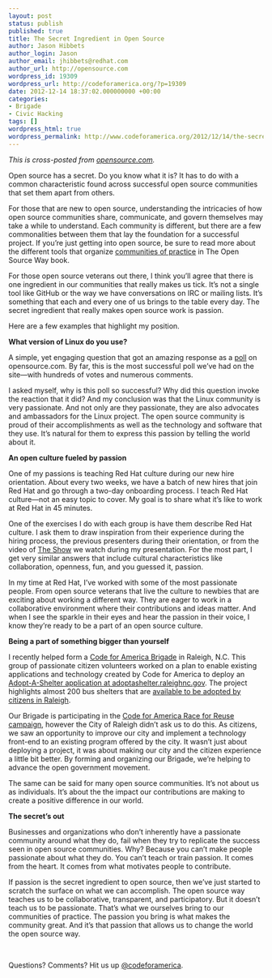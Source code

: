 ```yaml
---
layout: post
status: publish
published: true
title: The Secret Ingredient in Open Source
author: Jason Hibbets
author_login: Jason
author_email: jhibbets@redhat.com
author_url: http://opensource.com
wordpress_id: 19309
wordpress_url: http://codeforamerica.org/?p=19309
date: 2012-12-14 18:37:02.000000000 +00:00
categories:
- Brigade
- Civic Hacking
tags: []
wordpress_html: true
wordpress_permalink: http://www.codeforamerica.org/2012/12/14/the-secret-ingredient-in-open-source/
---
```


<p><em>This is cross-posted from <a href="http://opensource.com">opensource.com</a>.</em></p>
<p>Open source has a secret. Do you know what it is? It has to do with a common characteristic found across successful open source communities that set them apart from others.</p>
<p>For those that are new to open source, understanding the intricacies of how open source communities share, communicate, and govern themselves may take a while to understand. Each community is different, but there are a few commonalities between them that lay the foundation for a successful project. If you’re just getting into open source, be sure to read more about the different tools that organize <a href="http://www.theopensourceway.org/book/The_Open_Source_Way-How_to_loosely_organize_a_community-Community_building_tools_-_just_enough_to_get_the_job_done.html">communities of practice</a> in The Open Source Way book.</p>
<p>For those open source veterans out there, I think you’ll agree that there is one ingredient in our communities that really makes us tick. It’s not a single tool like GitHub or the way we have conversations on IRC or mailing lists. It’s something that each and every one of us brings to the table every day. The secret ingredient that really makes open source work is passion.</p>
<p>Here are a few examples that highlight my position.</p>
<p><strong>What version of Linux do you use?</strong></p>
<p>A simple, yet engaging question that got an amazing response as a <a href="http://opensource.com/life/12/10/linux-distributions-come-every-flavor">poll</a> on opensource.com. By far, this is the most successful poll we’ve had on the site—with hundreds of votes and numerous comments.</p>
<p>I asked myself, why is this poll so successful? Why did this question invoke the reaction that it did? And my conclusion was that the Linux community is very passionate. And not only are they passionate, they are also advocates and ambassadors for the Linux project. The open source community is proud of their accomplishments as well as the technology and software that they use. It’s natural for them to express this passion by telling the world about it.</p>
<p><strong>An open culture fueled by passion</strong></p>
<p>One of my passions is teaching Red Hat culture during our new hire orientation. About every two weeks, we have a batch of new hires that join Red Hat and go through a two-day onboarding process. I teach Red Hat culture—not an easy topic to cover. My goal is to share what it’s like to work at Red Hat in 45 minutes.</p>
<p>One of the exercises I do with each group is have them describe Red Hat culture. I ask them to draw inspiration from their experience during the hiring process, the previous presenters during their orientation, or from the video of <a href="http://jobs.redhat.com/life-at-red-hat/our-culture/">The Show</a> we watch during my presentation. For the most part, I get very similar answers that include cultural characteristics like collaboration, openness, fun, and you guessed it, passion.</p>
<p>In my time at Red Hat, I’ve worked with some of the most passionate people. From open source veterans that live the culture to newbies that are exciting about working a different way. They are eager to work in a collaborative environment where their contributions and ideas matter. And when I see the sparkle in their eyes and hear the passion in their voice, I know they’re ready to be a part of an open source culture.</p>
<p><strong>Being a part of something bigger than yourself</strong></p>
<p>I recently helped form a <a href="http://brigade.codeforamerica.org/">Code for America Brigade</a> in Raleigh, N.C. This group of passionate citizen volunteers worked on a plan to enable existing applications and technology created by Code for America to deploy an <a href="http://adoptashelter.raleighnc.gov/">Adopt-A-Shelter application at adoptashelter.raleighnc.gov</a>. The project highlights almost 200 bus shelters that are <a href="http://www.raleighnc.gov/home/news/content/CorNews/Articles/AdoptAShelterApp.html">available to be adopted by citizens in Raleigh</a>.</p>
<p>Our Brigade is participating in the <a href="http://opensource.com/government/12/10/accelerating-open-source-project-adoption">Code for America Race for Reuse campaign</a>, however the City of Raleigh didn’t ask us to do this. As citizens, we saw an opportunity to improve our city and implement a technology front-end to an existing program offered by the city. It wasn’t just about deploying a project, it was about making our city and the citizen experience a little bit better. By forming and organizing our Brigade, we’re helping to advance the open government movement.</p>
<p>The same can be said for many open source communities. It’s not about us as individuals. It’s about the the impact our contributions are making to create a positive difference in our world.</p>
<p><strong>The secret’s out</strong></p>
<p>Businesses and organizations who don’t inherently have a passionate community around what they do, fail when they try to replicate the success seen in open source communities. Why? Because you can’t make people passionate about what they do. You can’t teach or train passion. It comes from the heart. It comes from what motivates people to contribute.</p>
<p>If passion is the secret ingredient to open source, then we’ve just started to scratch the surface on what we can accomplish. The open source way teaches us to be collaborative, transparent, and participatory. But it doesn’t teach us to be passionate. That’s what we ourselves bring to our communities of practice. The passion you bring is what makes the community great. And it’s that passion that allows us to change the world the open source way.</p>
<p> </p>
<p>Questions? Comments? Hit us up <a href="http://twitter.com/codeforamerica" target="_blank">@codeforamerica</a>.</p>
